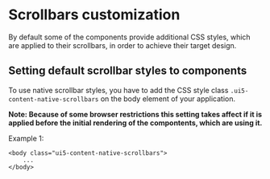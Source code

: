# Scrollbars customization

By default some of the components provide additional CSS styles, which are applied to their scrollbars, in order to achieve their target design.

## Setting default scrollbar styles to components

To use native scrollbar styles, you have to add the CSS style class `.ui5-content-native-scrollbars` on the body element of your application.

**Note: Because of some browser restrictions this setting takes affect if it is applied before the initial rendering of the compontents, which are using it.**

Example 1:
```
<body class="ui5-content-native-scrollbars">
    ...
</body>
```
